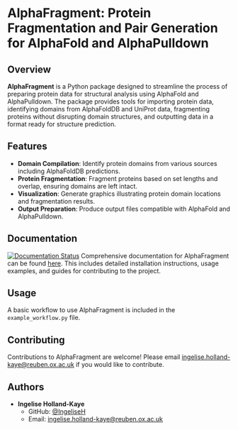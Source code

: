 # AlphaFragment: Protein Fragmentation and Pair Generation for AlphaFold and AlphaPulldown

## Overview
**AlphaFragment** is a Python package designed to streamline the process of preparing protein data for structural analysis using AlphaFold and AlphaPulldown. The package provides tools for importing protein data, identifying domains from AlphaFoldDB and UniProt data, fragmenting proteins without disrupting domain structures, and outputting data in a format ready for structure prediction.

## Features
- **Domain Compilation**: Identify protein domains from various sources including AlphaFoldDB predictions.
- **Protein Fragmentation**: Fragment proteins based on set lengths and overlap, ensuring domains are left intact.
- **Visualization**: Generate graphics illustrating protein domain locations and fragmentation results.
- **Output Preparation**: Produce output files compatible with AlphaFold and AlphaPulldown.

## Documentation
[![Documentation Status](https://beta.readthedocs.org/projects/colabfold-input-preparation/badge/?version=latest)](https://beta.readthedocs.org/projects/colabfold-input-preparation/en/latest/)
Comprehensive documentation for AlphaFragment can be found [here](https://beta.readthedocs.org/projects/colabfold-input-preparation/en/latest/). This includes detailed installation instructions, usage examples, and guides for contributing to the project.

## Usage
A basic workflow to use AlphaFragment is included in the `example_workflow.py` file.

## Contributing
Contributions to AlphaFragment are welcome! Please email [ingelise.holland-kaye@reuben.ox.ac.uk](mailto:ingelise.holland-kaye@reuben.ox.ac.uk) if you would like to contribute.

## Authors
- **Ingelise Holland-Kaye**
  - GitHub: [@IngeliseH](https://github.com/IngeliseH)
  - Email: [ingelise.holland-kaye@reuben.ox.ac.uk](mailto:ingelise.holland-kaye@reuben.ox.ac.uk)
